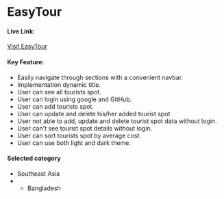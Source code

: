 # EasyTour

#### Live Link:
[Visit EasyTour](https://marvelous-genie-ab818d.netlify.app/)

#### Key Feature:
- Easily navigate through sections with a convenient navbar.
- Implementation dynamic title.
- User can see all tourists spot.
- User can login using google and GitHub.
- User can add tourists spot. 
- User can update and delete his/her added tourist spot
- User not able to add, update and delete tourist spot data without login.
- User can't see tourist spot details without login.
- User can sort tourists spot by average cost.
- User can use both light and dark theme.

#### Selected category
- Southeast Asia
- - Bangladesh

